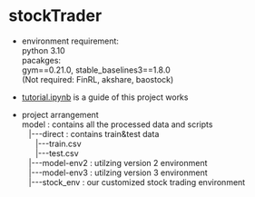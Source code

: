 # stockTrader
- environment requirement:  
python 3.10  
pacakges:  
gym==0.21.0, stable_baselines3==1.8.0  
(Not required: FinRL, akshare, baostock)

- [tutorial.ipynb](https://github.com/azuresky03/stockTrader/blob/master/tutorial.ipynb) is a guide of this project works  

- project arrangement  
model : contains all the processed data and scripts  
&nbsp;&nbsp;&nbsp;|---direct : contains train&test data  
&nbsp;&nbsp;&nbsp;&nbsp;&nbsp;&nbsp;|---train.csv  
&nbsp;&nbsp;&nbsp;&nbsp;&nbsp;&nbsp;|---test.csv  
&nbsp;&nbsp;&nbsp;|---model-env2 : utilzing version 2 environment  
&nbsp;&nbsp;&nbsp;|---model-env3 : utilzing version 3 environment  
&nbsp;&nbsp;&nbsp;|---stock_env : our customized stock trading environment  
